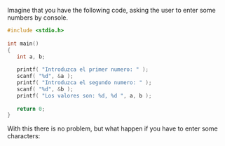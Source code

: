 
Imagine that you have the following code, asking the user to enter some numbers by console. 

```C
#include <stdio.h>  
  
int main()  
{  
   int a, b;  
  
   printf( "Introduzca el primer numero: " );  
   scanf( "%d", &a );  
   printf( "Introduzca el segundo numero: " );  
   scanf( "%d", &b );  
   printf( "Los valores son: %d, %d ", a, b );  
  
   return 0;  
}

```


With this there is no problem, but what happen if you have to enter some characters: 

```C

```
